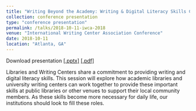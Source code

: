 ```yaml
---
title: "Writing Beyond the Academy: Writing & Digital Literacy Skills Courses in Local Public Libraries"
collection: conference presentation
type: "conference presentation"
permalink: /talks/2018-10-11-iwca-2018
venue: "International Writing Center Association Conference"
date: 2018-10-11
location: "Atlanta, GA"
---
```

Download presentation [[.pptx]](https://academic.mattweirick.com/files/iwca-2018.pptx) [[.pdf]](https://academic.mattweirick.com/files/iwca-2018.pdf)

Libraries and Writing Centers share a commitment to providing writing and digital literacy skills. This session will explore how academic libraries and university writing centers can work together to provide these important skills at public libraries or other venues to support their local community members. As these skills become more necessary for daily life, our institutions should look to fill these roles.
